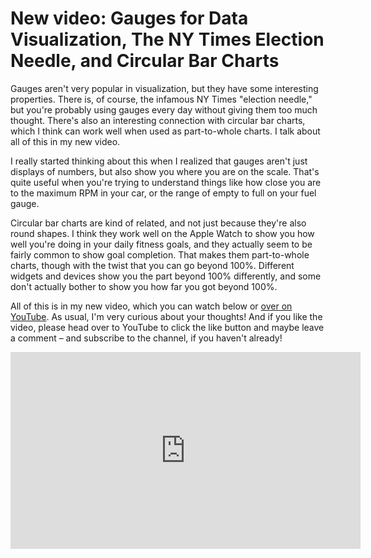 # New video: Gauges for Data Visualization, The NY Times Election Needle, and Circular Bar Charts

Gauges aren't very popular in visualization, but they have some interesting properties. There is, of course, the infamous NY Times "election needle," but you're probably using gauges every day without giving them too much thought. There's also an interesting connection with circular bar charts, which I think can work well when used as part-to-whole charts. I talk about all of this in my new video.

I really started thinking about this when I realized that gauges aren't just displays of numbers, but also show you where you are on the scale. That's quite useful when you're trying to understand things like how close you are to the maximum RPM in your car, or the range of empty to full on your fuel gauge.

Circular bar charts are kind of related, and not just because they're also round shapes. I think they work well on the Apple Watch to show you how well you're doing in your daily fitness goals, and they actually seem to be fairly common to show goal completion. That makes them part-to-whole charts, though with the twist that you can go beyond 100%. Different widgets and devices show you the part beyond 100% differently, and some don't actually bother to show you how far you got beyond 100%.

All of this is in my new video, which you can watch below or <a href="https://youtu.be/ePpSYA9deKA">over on YouTube</a>. As usual, I'm very curious about your thoughts! And if you like the video, please head over to YouTube to click the like button and maybe leave a comment – and subscribe to the channel, if you haven't already!

<p align="center"><iframe width="560" height="315" src="https://www.youtube.com/embed/ePpSYA9deKA?si=_4qjdDmIe6AJ5TMf" title="YouTube video player" frameborder="0" allow="accelerometer; autoplay; clipboard-write; encrypted-media; gyroscope; picture-in-picture; web-share" allowfullscreen></iframe></p>
